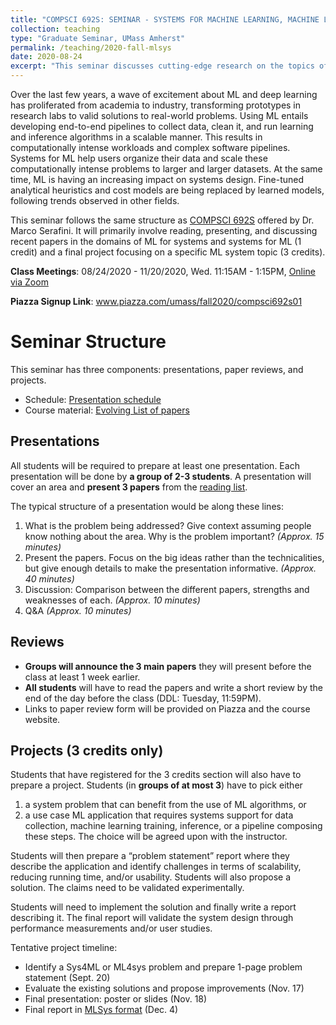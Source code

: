 ```yaml
---
title: "COMPSCI 692S: SEMINAR - SYSTEMS FOR MACHINE LEARNING, MACHINE LEARNING FOR SYSTEMS"
collection: teaching
type: "Graduate Seminar, UMass Amherst"
permalink: /teaching/2020-fall-mlsys
date: 2020-08-24
excerpt: "This seminar discusses cutting-edge research on the topics of machine learning for systems and systems for machine learning."
---
```


Over the last few years, a wave of excitement about ML and deep learning has proliferated from academia to industry, transforming prototypes in research labs to valid solutions to real-world problems. Using ML entails developing end-to-end pipelines to collect data, clean it, and run learning and inference algorithms in a scalable manner. This results in computationally intense workloads and complex software pipelines. Systems for ML help users organize their data and scale these computationally intense problems to larger and larger datasets.
At the same time, ML is having an increasing impact on systems design. Fine-tuned analytical heuristics and cost models are being replaced by learned models, following trends observed in other fields. 

This seminar follows the same structure as [COMPSCI 692S](https://marcoserafini.github.io/teaching/sysml/spring20/index.html) offered by Dr. Marco Serafini. It will primarily involve reading, presenting, and discussing recent papers in the domains of ML for systems and systems for ML (1 credit) and a final project focusing on a specific ML system topic (3 credits).  


**Class Meetings**: 08/24/2020 - 11/20/2020, Wed. 11:15AM - 1:15PM, [Online via Zoom](https://umass-amherst.zoom.us/j/92411414412?pwd=OGxnM0trLzR5V2ZQMlJlbzJhbVVVdz09) 

**Piazza Signup Link**: www.piazza.com/umass/fall2020/compsci692s01


# Seminar Structure

This seminar has three components: presentations, paper reviews, and projects. 
- Schedule: [Presentation schedule](https://github.com/guanh01/CS692-mlsys/blob/master/schedule.md)
- Course material: [Evolving List of papers](https://github.com/guanh01/CS692-mlsys)

## Presentations

All students will be required to prepare at least one presentation. Each presentation will be done by **a group of 2-3 students**. A presentation will cover an area and **present 3 papers** from the [reading list](https://github.com/guanh01/CS692-mlsys).

The typical structure of a presentation would be along these lines:

1. What is the problem being addressed? Give context assuming people know nothing about the area. Why is the problem important? _(Approx. 15 minutes)_
2. Present the papers. Focus on the big ideas rather than the technicalities, but give enough details to make the presentation informative. _(Approx. 40 minutes)_
3. Discussion: Comparison between the different papers, strengths and weaknesses of each. _(Approx. 10 minutes)_
4. Q&A _(Approx. 10 minutes)_





## Reviews 

- **Groups will announce the 3 main papers** they will present before the class at least 1 week earlier. 
- **All students** will have to read the papers and write a short review by the end of the day before the class (DDL: Tuesday, 11:59PM). 
- Links to paper review form will be provided on Piazza and the course website.


## Projects (3 credits only)
Students that have registered for the 3 credits section will also have to prepare a project. Students (in **groups of at most 3**) have to pick either 
1. a system problem that can benefit from the use of ML algorithms, or 
2. a use case ML application that requires systems support for data collection, machine learning training, inference, or a pipeline composing these steps. The choice will be agreed upon with the instructor.

Students will then prepare a “problem statement” report where they describe the application and identify challenges in terms of scalability, reducing running time, and/or usability. Students will also propose a solution. The claims need to be validated experimentally. 

Students will need to implement the solution and finally write a report describing it. The final report will validate the system design through performance measurements and/or user studies. 

Tentative project timeline: 
- Identify a Sys4ML or ML4sys problem and prepare 1-page problem statement (Sept. 20)
- Evaluate the existing solutions and propose improvements (Nov. 17)
- Final presentation: poster or slides  (Nov. 18) 
- Final report in [MLSys format](https://mlsys.org/Conferences/2021/CallForPapers) (Dec. 4)


